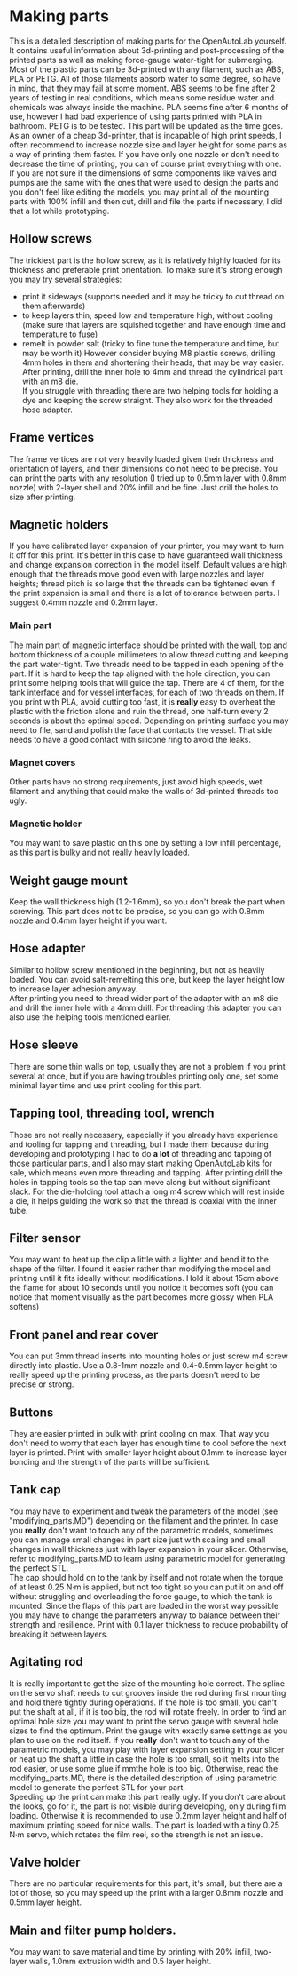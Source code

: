 # Making parts
This is a detailed description of making parts for the OpenAutoLab yourself. It contains useful information about 3d-printing and post-processing of the printed parts as well as making force-gauge water-tight for submerging.  
Most of the plastic parts can be 3d-printed with any filament, such as ABS, PLA or PETG. All of those filaments absorb water to some degree, so have in mind, that they may fail at some moment. ABS seems to be fine after 2 years of testing in real conditions, which means some residue water and chemicals was always inside the machine. PLA seems fine after 6 months of use, however I had bad experience of using parts printed with PLA in bathroom. PETG is to be tested. This part will be updated as the time goes.
As an owner of a cheap 3d-printer, that is incapable of high print speeds, I often recommend to increase nozzle size and layer height for some parts as a way of printing them faster. If you have only one nozzle or don't need to decrease the time of printing, you can of course print everything with one.  
If you are not sure if the dimensions of some components like valves and pumps are the same with the ones that were used to design the parts and you don't feel like editing the models, you may print all of the mounting parts with 100% infill and then cut, drill and file the parts if necessary, I did that a lot while prototyping.
## Hollow screws
The trickiest part is the hollow screw, as it is relatively highly loaded for its thickness and preferable print orientation. To make sure it's strong enough you may try several strategies:  
* print it sideways (supports needed and it may be tricky to cut thread on them afterwards)
* to keep layers thin, speed low and temperature high, without cooling (make sure that layers are squished together and have enough time and temperature to fuse)
* remelt in powder salt (tricky to fine tune the temperature and time, but may be worth it)
However consider buying M8 plastic screws, drilling 4mm holes in them and shortening their heads, that may be way easier.  
After printing, drill the inner hole to 4mm and thread the cylindrical part with an m8 die.  
If you struggle with threading there are two helping tools for holding a dye and keeping the screw straight. They also work for the threaded hose adapter.
## Frame vertices
The frame vertices are not very heavily loaded given their thickness and orientation of layers, and their dimensions do not need to be precise. You can print the parts with any resolution (I tried up to 0.5mm layer with 0.8mm nozzle) with 2-layer shell and 20% infill and be fine. Just drill the holes to size after printing.
## Magnetic holders
If you have calibrated layer expansion of your printer, you may want to turn it off for this print. It's better in this case to have guaranteed wall thickness and change expansion correction in the model itself. Default values are high enough that the threads move good even with large nozzles and layer heights; thread pitch is so large that the threads can be tightened even if the print expansion is small and there is a lot of tolerance between parts. I suggest 0.4mm nozzle and 0.2mm layer.
### Main part  
The main part of magnetic interface should be printed with the wall, top and bottom thickness of a couple millimeters to allow thread cutting and keeping the part water-tight.
Two threads need to be tapped in each opening of the part. If it is hard to keep the tap aligned with the hole direction, you can print some helping tools that will guide the tap. There are 4 of them, for the tank interface and for vessel interfaces, for each of two threads on them. If you print with PLA, avoid cutting too fast, it is **really** easy to overheat the plastic with the friction alone and ruin the thread, one half-turn every 2 seconds is about the optimal speed.
Depending on printing surface you may need to file, sand and polish the face that contacts the vessel. That side needs to have a good contact with silicone ring to avoid the leaks.
### Magnet covers
Other parts have no strong requirements, just avoid high speeds, wet filament and anything that could make the walls of 3d-printed threads too ugly.
### Magnetic holder
You may want to save plastic on this one by setting a low infill percentage, as this part is bulky and not really heavily loaded.
## Weight gauge mount
Keep the wall thickness high (1.2-1.6mm), so you don't break the part when screwing. This part does not to be precise, so you can go with 0.8mm nozzle and 0.4mm layer height if you want.  
## Hose adapter
Similar to hollow screw mentioned in the beginning, but not as heavily loaded. You can avoid salt-remelting this one, but keep the layer height low to increase layer adhesion anyway.  
After printing you need to thread wider part of the adapter with an m8 die and drill the inner hole with a 4mm drill. For threading this adapter you can also use the helping tools mentioned earlier.
## Hose sleeve
There are some thin walls on top, usually they are not a problem if you print several at once, but if you are having troubles printing only one, set some minimal layer time and use print cooling for this part.
## Tapping tool, threading tool, wrench
Those are not really necessary, especially if you already have experience and tooling for tapping and threading, but I made them because during developing and prototyping I had to do **a lot** of threading and tapping of those particular parts, and I also may start making OpenAutoLab kits for sale, which means even more threading and tapping. After printing drill the holes in tapping tools so the tap can move along but without significant slack. For the die-holding tool attach a long m4 screw which will rest inside a die, it helps guiding the work so that the thread is coaxial with the inner tube.
## Filter sensor
You may want to heat up the clip a little with a lighter and bend it to the shape of the filter. I found it easier rather than modifying the model and printing until it fits ideally without modifications. Hold it about 15cm above the flame for about 10 seconds until you notice it becomes soft (you can notice that moment visually as the part becomes more glossy when PLA softens)
## Front panel and rear cover
You can put 3mm thread inserts into mounting holes or just screw m4 screw directly into plastic. Use a 0.8-1mm nozzle and 0.4-0.5mm layer height to really speed up the printing process, as the parts doesn't need to be precise or strong.
## Buttons
They are easier printed in bulk with print cooling on max. That way you don't need to worry that each layer has enough time to cool before the next layer is printed. Print with smaller layer height about 0.1mm to increase layer bonding and the strength of the parts will be sufficient.
## Tank cap
You may have to experiment and tweak the parameters of the model (see "modifying_parts.MD") depending on the filament and the printer. In case you **really** don't want to touch any of the parametric models, sometimes you can manage small changes in part size just with scaling and small changes in wall thickness just with layer expansion in your slicer. Otherwise, refer to modifying_parts.MD to learn using parametric model for generating the perfect STL.  
The cap should hold on to the tank by itself and not rotate when the torque of at least 0.25 N·m is applied, but not too tight so you can put it on and off without struggling and overloading the force gauge, to which the tank is mounted. Since the flaps of this part are loaded in the worst way possible you may have to change the parameters anyway to balance between their strength and resilience. Print with 0.1 layer thickness to reduce probability of breaking it between layers.
## Agitating rod
It is really important to get the size of the mounting hole correct. The spline on the servo shaft needs to cut grooves inside the rod during first mounting and hold there tightly during operations. If the hole is too small, you can't put the shaft at all, if it is too big, the rod will rotate freely. In order to find an optimal hole size you may want to print the servo gauge with several hole sizes to find the optimum. Print the gauge with exactly same settings as you plan to use on the rod itself. If you **really** don't want to touch any of the parametric models, you may play with layer expansion setting in your slicer or heat up the shaft a little in case the hole is too small, so it melts into the rod easier, or use some glue if mmthe hole is too big. Otherwise, read the modifying_parts.MD, there is the detailed description of using parametric model to generate the perfect STL for your part.   
Speeding up the print can make this part really ugly. If you don't care about the looks, go for it, the part is not visible during developing, only during film loading. Otherwise it is recommended to use 0.2mm layer height and half of maximum printing speed for nice walls. The part is loaded with a tiny 0.25 N·m servo, which rotates the film reel, so the strength is not an issue.
## Valve holder
There are no particular requirements for this part, it's small, but there are a lot of those, so you may speed up the print with a larger 0.8mm nozzle and 0.5mm layer height.
## Main and filter pump holders.
You may want to save material and time by printing with 20% infill, two-layer walls, 1.0mm extrusion width and 0.5 layer height.
